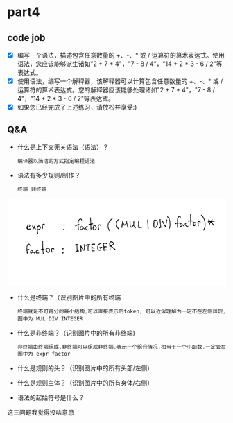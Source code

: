 # part4

## code job

- [x] 编写一个语法，描述包含任意数量的 +、-、\* 或 / 运算符的算术表达式。使用语法，您应该能够派生诸如"2 + 7 \* 4"，"7 - 8 / 4"，"14 + 2 * 3 - 6 / 2"等表达式。
- [x] 使用语法，编写一个解释器，该解释器可以计算包含任意数量的 +、-、\* 或 / 运算符的算术表达式。您的解释器应该能够处理诸如"2 + 7 \* 4"，"7 - 8 / 4"，"14 + 2 * 3 - 6 / 2"等表达式。
- [x] 如果您已经完成了上述练习，请放松并享受:)

## Q&A

- 什么是上下文无关语法（语法）？

  ```s
  编译器以简洁的方式指定编程语法
  ```

- 语法有多少规则/制作？
  
  ```s
  终端 非终端
  ```

<img src="https://raw.githubusercontent.com/learner-lu/picbed/master/20220406022320.png" height="200">

- 什么是终端？（识别图片中的所有终端

  ```s
  终端就是不可再分的最小结构,可以直接表示的token, 可以近似理解为一定不在左侧出现,右侧出现>=1次
  图中为 MUL DIV INTEGER
  ```

- 什么是非终端？（识别图片中的所有非终端)

  ```S
  非终端由终端组成,非终端可以组成非终端,表示一个组合情况,相当于一个小函数,一定会在左侧出现,也会作为非终端的组成部分
  图中为 expr factor
  ```

- 什么是规则的头？（识别图片中的所有头部/左侧）
- 什么是规则主体？（识别图片中的所有身体/右侧）
- 语法的起始符号是什么？

这三问题我觉得没啥意思
